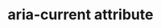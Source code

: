 ---
{
  "title": "aria-current attribute",
  "description": "Indicates the element that represents the current item within a container or set of related elements.",
  "category": "aria",
  "keywords": [
    "aria-current attribute"
  ],
  "last_test_date": "2019-01-06",
  "test_results_url": "https://a11ysupport.io/tech/aria/aria-current_attribute",
  "stats": {
    "jaws": {
      "chrome": {
        "73": "y"
      },
      "ie": {
        "11": "y"
      },
      "firefox": {
        "66": "y"
      },
      "edge": {
        "44": "n"
      }
    },
    "narrator": {
      "edge": {
        "44.17763": "n"
      }
    },
    "nvda": {
      "chrome": {
        "73": "y"
      },
      "firefox": {
        "66": "y"
      },
      "ie": {
        "11": "y"
      },
      "edge": {
        "44.17763": "y"
      }
    },
    "orca": {
      "firefox": {
        "69": "n"
      }
    },
    "talkback": {
      "and_chr": {
        "75": "n"
      },
      "firefox": {
        "unknown": "u"
      }
    },
    "vo_ios": {
      "ios_saf": {
        "12.2": "y"
      }
    },
    "vo_macos": {
      "safari": {
        "12.1": "y"
      }
    }
  },
  "links": {
    "ARIA spec for aria-current": "https://www.w3.org/TR/wai-aria-1.1/#aria-current"
  }
}
---